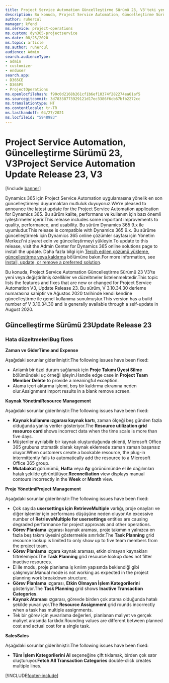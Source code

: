 ```yaml
---
title: Project Service Automation Güncelleştirme Sürümü 23, V3'teki yenilikler veya değişiklikler
description: Bu konuda, Project Service Automation, Güncelleştirme Sürümü 23, V3'teki özellikler ve düzeltmeler listelenir.
author: ruhercul
manager: kfend
ms.service: project-operations
ms.custom: dyn365-projectservice
ms.date: 08/25/2020
ms.topic: article
ms.author: ruhercul
audience: Admin
search.audienceType:
- admin
- customizer
- enduser
search.app:
- D365CE
- D365PS
- ProjectOperations
ms.openlocfilehash: f90c0d2168b261cf1b6ef10374f282274ea61af5
ms.sourcegitcommit: 3d78338773929121d17ec3386f6cb67bfb2272cc
ms.translationtype: HT
ms.contentlocale: tr-TR
ms.lasthandoff: 04/27/2021
ms.locfileid: "5948983"
---
```

# <a name="project-service-automation-update-release-23-v3"></a><span data-ttu-id="312be-103">Project Service Automation, Güncelleştirme Sürümü 23, V3</span><span class="sxs-lookup"><span data-stu-id="312be-103">Project Service Automation Update Release 23, V3</span></span>

[!include [banner](../includes/psa-now-project-operations.md)]

<span data-ttu-id="312be-104">Dynamics 365 için Project Service Automation uygulamasına yönelik en son güncelleştirmeyi duyurmaktan mutluluk duyuyoruz.</span><span class="sxs-lookup"><span data-stu-id="312be-104">We’re pleased to announce the latest update for the Project Service Automation application for Dynamics 365.</span></span> <span data-ttu-id="312be-105">Bu sürüm kalite, performans ve kullanım için bazı önemli iyileştirmeler içerir.</span><span class="sxs-lookup"><span data-stu-id="312be-105">This release includes some important improvements to quality, performance, and usability.</span></span> <span data-ttu-id="312be-106">Bu sürüm Dynamics 365 9.x ile uyumludur.</span><span class="sxs-lookup"><span data-stu-id="312be-106">This release is compatible with Dynamics 365 9.x.</span></span> <span data-ttu-id="312be-107">Bu sürüme güncelleştirmek için Dynamics 365 online çözümler sayfası için Yönetim Merkezi'ni ziyaret edin ve güncelleştirmeyi yükleyin.</span><span class="sxs-lookup"><span data-stu-id="312be-107">To update to this release, visit the Admin Center for Dynamics 365 online solutions page to install the update.</span></span> <span data-ttu-id="312be-108">Daha fazla bilgi için [Tercih edilen çözümü yükleme, güncelleştirme veya kaldırma](/power-platform/admin/install-remove-preferred-solution) bölümüne bakın.</span><span class="sxs-lookup"><span data-stu-id="312be-108">For more information, see [Install, update, or remove a preferred solution](/power-platform/admin/install-remove-preferred-solution).</span></span>

<span data-ttu-id="312be-109">Bu konuda, Project Service Automation Güncelleştirme Sürümü 23 V3'te yeni veya değiştirilmiş özellikler ve düzeltmeler listelenmektedir.</span><span class="sxs-lookup"><span data-stu-id="312be-109">This topic lists the features and fixes that are new or changed for Project Service Automation V3, Update Release 23.</span></span> <span data-ttu-id="312be-110">Bu sürüm, V 3.10.34.30 derleme numarasına sahiptir ve Ağustos 2020 tarihinde kendi kendine güncelleştirme ile genel kullanıma sunulmuştur.</span><span class="sxs-lookup"><span data-stu-id="312be-110">This version has a build number of V 3.10.34.30 and is generally available through a self-update in August 2020.</span></span>

## <a name="update-release-23"></a><span data-ttu-id="312be-111">Güncelleştirme Sürümü 23</span><span class="sxs-lookup"><span data-stu-id="312be-111">Update Release 23</span></span>

### <a name="bug-fixes"></a><span data-ttu-id="312be-112">Hata düzeltmeleri</span><span class="sxs-lookup"><span data-stu-id="312be-112">Bug fixes</span></span>

<span data-ttu-id="312be-113">**Zaman ve Gider**</span><span class="sxs-lookup"><span data-stu-id="312be-113">**Time and Expense**</span></span>

<span data-ttu-id="312be-114">Aşağıdaki sorunlar giderilmiştir:</span><span class="sxs-lookup"><span data-stu-id="312be-114">The following issues have been fixed:</span></span>
- <span data-ttu-id="312be-115">Anlamlı bir özel durum sağlamak için **Proje Takımı Üyesi Silme** bölümündeki uç örneği işleyin.</span><span class="sxs-lookup"><span data-stu-id="312be-115">Handle edge case in **Project Team Member Delete** to provide a meaningful exception.</span></span>
- <span data-ttu-id="312be-116">Atama içeri aktarma işlemi, boş bir kaldırma ekranına neden olur.</span><span class="sxs-lookup"><span data-stu-id="312be-116">Assignment import results in a blank remove screen.</span></span>

<span data-ttu-id="312be-117">**Kaynak Yönetimi**</span><span class="sxs-lookup"><span data-stu-id="312be-117">**Resource Management**</span></span>

<span data-ttu-id="312be-118">Aşağıdaki sorunlar giderilmiştir:</span><span class="sxs-lookup"><span data-stu-id="312be-118">The following issues have been fixed:</span></span>

- <span data-ttu-id="312be-119">**Kaynak kullanımı ızgarası kaynak kartı**, zaman ölçeği beş günden fazla olduğunda yanlış veriler gösteriyor.</span><span class="sxs-lookup"><span data-stu-id="312be-119">The **Resource utilization grid resource card** shows incorrect data when the time scale is more than five days.</span></span>
- <span data-ttu-id="312be-120">Müşteriler ayrılabilir bir kaynak oluşturduğunda eklenti, Microsoft Office 365 grubuna otomatik olarak kaynak eklemede zaman zaman başarısız oluyor.</span><span class="sxs-lookup"><span data-stu-id="312be-120">When customers create a bookable resource, the plug-in intermittently fails to automatically add the resource to a Microsoft Office 365 group.</span></span>
- <span data-ttu-id="312be-121">**Mutabakat** görünümü, **Hafta** veya **Ay** görünümünde el ile dağılımları hatalı şekilde görüntülüyor.</span><span class="sxs-lookup"><span data-stu-id="312be-121">**Reconciliation** view displays manual contours incorrectly in the **Week** or **Month** view.</span></span>

<span data-ttu-id="312be-122">**Proje Yönetimi**</span><span class="sxs-lookup"><span data-stu-id="312be-122">**Project Management**</span></span>

<span data-ttu-id="312be-123">Aşağıdaki sorunlar giderilmiştir:</span><span class="sxs-lookup"><span data-stu-id="312be-123">The following issues have been fixed:</span></span>

- <span data-ttu-id="312be-124">Çok sayıda **usersettings için RetrieveMultiple** varlığı, proje onayları ve diğer işlemler için performans düşüşüne neden oluyor.</span><span class="sxs-lookup"><span data-stu-id="312be-124">An excessive number of **RetrieveMultiple for usersettings** entities are causing degraded performance for project approvals and other operations.</span></span>
- <span data-ttu-id="312be-125">**Görev Planlama** ızgarası kaynak araması, proje takımının yalnızca en fazla beş takım üyesini göstermekle sınırlıdır.</span><span class="sxs-lookup"><span data-stu-id="312be-125">The **Task Planning** grid resource lookup is limited to only show up to five team members from the project team.</span></span> 
- <span data-ttu-id="312be-126">**Görev Planlama** ızgara kaynak araması, etkin olmayan kaynakları filtrelemiyor.</span><span class="sxs-lookup"><span data-stu-id="312be-126">The **Task Planning** grid resource lookup does not filter inactive resources.</span></span>
- <span data-ttu-id="312be-127">El ile modu, proje planlama iş kırılım yapısında beklendiği gibi çalışmıyor.</span><span class="sxs-lookup"><span data-stu-id="312be-127">Manual mode is not working as expected in the project planning work breakdown structure.</span></span>
- <span data-ttu-id="312be-128">**Görev Planlama** ızgarası, **Etkin Olmayan İşlem Kategorilerini** gösteriyor.</span><span class="sxs-lookup"><span data-stu-id="312be-128">The **Task Planning** grid shows **Inactive Transaction Categories**.</span></span>
- <span data-ttu-id="312be-129">**Kaynak Ataması** ızgarası, görevde birden çok atama olduğunda hatalı şekilde yuvarlıyor.</span><span class="sxs-lookup"><span data-stu-id="312be-129">The **Resource Assignment** grid rounds incorrectly when a task has multiple assignments.</span></span>
- <span data-ttu-id="312be-130">Tek bir görev için yuvarlama değerleri, planlanan maliyet ve gerçek maliyet arasında farklıdır.</span><span class="sxs-lookup"><span data-stu-id="312be-130">Rounding values are different between planned cost and actual cost for a single task.</span></span>

<span data-ttu-id="312be-131">**Sales**</span><span class="sxs-lookup"><span data-stu-id="312be-131">**Sales**</span></span>

<span data-ttu-id="312be-132">Aşağıdaki sorunlar giderilmiştir:</span><span class="sxs-lookup"><span data-stu-id="312be-132">The following issues have been fixed:</span></span>

- <span data-ttu-id="312be-133">**Tüm İşlem Kategorilerini Al** seçeneğine çift tıklamak, birden çok satır oluşturuyor.</span><span class="sxs-lookup"><span data-stu-id="312be-133">**Fetch All Transaction Categories** double-click creates multiple lines.</span></span>


[!INCLUDE[footer-include](../includes/footer-banner.md)]
